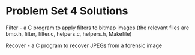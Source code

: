 # Problem Set 4 Solutions

Filter - a C program to apply filters to bitmap images (the relevant files are bmp.h, filter, filter.c, helpers.c, helpers.h, Makefile)

Recover - a C program to recover JPEGs from a forensic image

